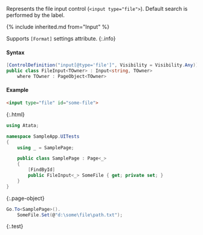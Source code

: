 Represents the file input control (`<input type="file">`).
Default search is performed by the label.

{% include inherited.md from="Input" %}

Supports `[Format]` settings attribute.
{:.info}

#### Syntax

```cs
[ControlDefinition("input[@type='file']", Visibility = Visibility.Any)]
public class FileInput<TOwner> : Input<string, TOwner>
    where TOwner : PageObject<TOwner>
```

#### Example

```html
<input type="file" id="some-file">
```
{:.html}

```cs
using Atata;

namespace SampleApp.UITests
{
    using _ = SamplePage;

    public class SamplePage : Page<_>
    {
        [FindById]
        public FileInput<_> SomeFile { get; private set; }
    }
}
```
{:.page-object}

```cs
Go.To<SamplePage>().
    SomeFile.Set(@"d:\some\file\path.txt");
```
{:.test}